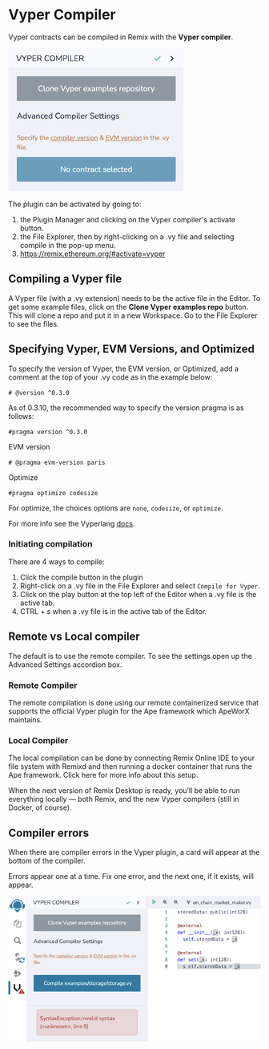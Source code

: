 Vyper Compiler
==============

Vyper contracts can be compiled in Remix with the **Vyper compiler**.

![](images/a-vyper-pi-basic.png)

The plugin can be activated by going to:
1. the Plugin Manager and clicking on the Vyper compiler's activate button.
2. the File Explorer, then by right-clicking on a .vy file and selecting compile in the pop-up menu.
3. https://remix.ethereum.org/#activate=vyper

## Compiling a Vyper file
A Vyper file (with a .vy extension) needs to be the active file in the Editor. To get some example files, click on the **Clone Vyper examples repo** button. This will clone a repo and put it in a new Workspace. Go to the File Explorer to see the files.

## Specifying Vyper, EVM Versions, and Optimized

To specify the version of Vyper, the EVM version, or Optimized, add a comment at the top of your .vy code as in the example below:

```
# @version ^0.3.0
```
As of 0.3.10, the recommended way to specify the version pragma is as follows:

```
#pragma version ^0.3.0
```

EVM version
```
# @pragma evm-version paris
```

Optimize
```
#pragma optimize codesize
```
For optimize, the choices options are `none`, `codesize`, or `optimize`.

For more info see the Vyperlang [docs](https://docs.vyperlang.org/en/stable/).

### Initiating compilation
There are 4 ways to compile:
1. Click the compile button in the plugin
2. Right-click on a .vy file in the File Explorer and select `Compile for Vyper`.
3. Click on the play button at the top left of the Editor when a .vy file is the active tab.
4. CTRL + s when a .vy file is in the active tab of the Editor.

## Remote vs Local compiler
The default is to use the remote compiler. To see the settings open up the Advanced Settings accordion box.

### Remote Compiler

The remote compilation is done using our remote containerized service that supports the official Vyper plugin for the Ape framework which ApeWorX maintains.

### Local Compiler

The local compilation can be done by connecting Remix Online IDE to your file system with Remixd and then running a docker container that runs the Ape framework. Click here for more info about this setup.

When the next version of Remix Desktop is ready, you’ll be able to run everything locally — both Remix, and the new Vyper compilers (still in Docker, of course).

## Compiler errors
When there are compiler errors in the Vyper plugin, a card will appear at the bottom of the compiler.


Errors appear one at a time. Fix one error, and the next one, if it exists, will appear.

![](images/a-vyper-compiler-error.png)
